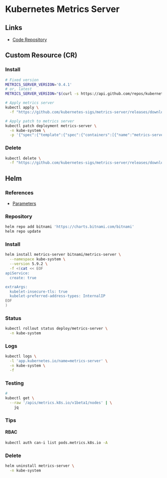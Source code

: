 # Kubernetes Metrics Server

## Links

- [Code Repository](https://github.com/kubernetes-sigs/metrics-server)

## Custom Resource (CR)

### Install

```sh
# Fixed version
METRICS_SERVER_VERSION='0.4.1'
# or, latest
METRICS_SERVER_VERSION="$(curl -s https://api.github.com/repos/kubernetes-sigs/metrics-server/releases/latest | grep tag_name | cut -d '"' -f 4 | tr -d 'v')"; echo "$METRICS_SERVER_VERSION"

# Apply metrics server
kubectl apply \
  -f "https://github.com/kubernetes-sigs/metrics-server/releases/download/v${METRICS_SERVER_VERSION}/components.yaml"

# Apply patch to metrics server
kubectl patch deployment metrics-server \
  -n kube-system \
  -p '{"spec":{"template":{"spec":{"containers":[{"name":"metrics-server","args":["--cert-dir=/tmp", "--secure-port=4443","--kubelet-insecure-tls","--kubelet-preferred-address-types=InternalIP"]}]}}}}'
```

### Delete

```sh
kubectl delete \
  -f "https://github.com/kubernetes-sigs/metrics-server/releases/download/v${METRICS_SERVER_VERSION}/components.yaml"
```

## Helm

### References

- [Parameters](https://github.com/bitnami/charts/tree/master/bitnami/metrics-server#parameters)

### Repository

```sh
helm repo add bitnami 'https://charts.bitnami.com/bitnami'
helm repo update
```

### Install

```sh
helm install metrics-server bitnami/metrics-server \
  --namespace kube-system \
  --version 5.9.2 \
  -f <(cat << EOF
apiService:
  create: true

extraArgs:
  kubelet-insecure-tls: true
  kubelet-preferred-address-types: InternalIP
EOF
)
```

### Status

```sh
kubectl rollout status deploy/metrics-server \
  -n kube-system
```

### Logs

```sh
kubectl logs \
  -l 'app.kubernetes.io/name=metrics-server' \
  -n kube-system \
  -f
```

### Testing

```sh
#
kubectl get \
  --raw '/apis/metrics.k8s.io/v1beta1/nodes' | \
    jq
```

### Tips

#### RBAC

```sh
kubectl auth can-i list pods.metrics.k8s.io -A
```

### Delete

```sh
helm uninstall metrics-server \
  -n kube-system
```
